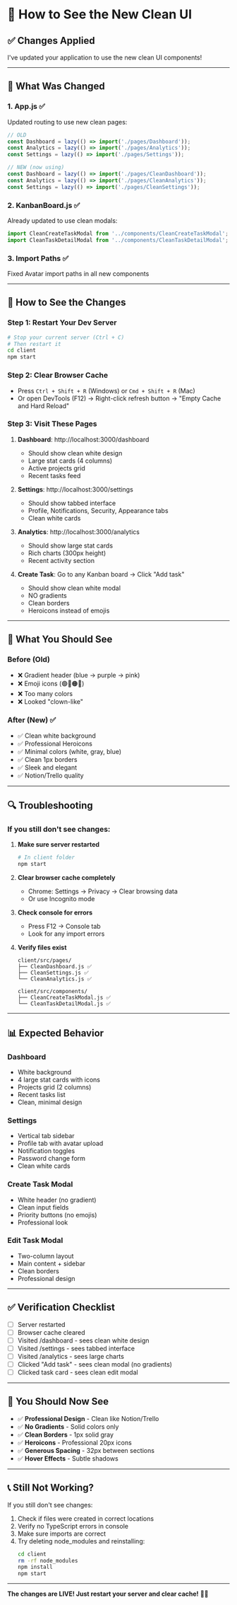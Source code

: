 # 🎨 How to See the New Clean UI

## ✅ **Changes Applied**

I've updated your application to use the new clean UI components!

---

## 🔧 **What Was Changed**

### **1. App.js** ✅
Updated routing to use new clean pages:
```javascript
// OLD
const Dashboard = lazy(() => import('./pages/Dashboard'));
const Analytics = lazy(() => import('./pages/Analytics'));
const Settings = lazy(() => import('./pages/Settings'));

// NEW (now using)
const Dashboard = lazy(() => import('./pages/CleanDashboard'));
const Analytics = lazy(() => import('./pages/CleanAnalytics'));
const Settings = lazy(() => import('./pages/CleanSettings'));
```

### **2. KanbanBoard.js** ✅
Already updated to use clean modals:
```javascript
import CleanCreateTaskModal from '../components/CleanCreateTaskModal';
import CleanTaskDetailModal from '../components/CleanTaskDetailModal';
```

### **3. Import Paths** ✅
Fixed Avatar import paths in all new components

---

## 🚀 **How to See the Changes**

### **Step 1: Restart Your Dev Server**
```bash
# Stop your current server (Ctrl + C)
# Then restart it
cd client
npm start
```

### **Step 2: Clear Browser Cache**
- Press `Ctrl + Shift + R` (Windows) or `Cmd + Shift + R` (Mac)
- Or open DevTools (F12) → Right-click refresh button → "Empty Cache and Hard Reload"

### **Step 3: Visit These Pages**

1. **Dashboard**: http://localhost:3000/dashboard
   - Should show clean white design
   - Large stat cards (4 columns)
   - Active projects grid
   - Recent tasks feed

2. **Settings**: http://localhost:3000/settings
   - Should show tabbed interface
   - Profile, Notifications, Security, Appearance tabs
   - Clean white cards

3. **Analytics**: http://localhost:3000/analytics
   - Should show large stat cards
   - Rich charts (300px height)
   - Recent activity section

4. **Create Task**: Go to any Kanban board → Click "Add task"
   - Should show clean white modal
   - NO gradients
   - Clean borders
   - Heroicons instead of emojis

---

## 🎨 **What You Should See**

### **Before (Old)**
- ❌ Gradient header (blue → purple → pink)
- ❌ Emoji icons (🟢🔵🟠🔴)
- ❌ Too many colors
- ❌ Looked "clown-like"

### **After (New)** ✅
- ✅ Clean white background
- ✅ Professional Heroicons
- ✅ Minimal colors (white, gray, blue)
- ✅ Clean 1px borders
- ✅ Sleek and elegant
- ✅ Notion/Trello quality

---

## 🔍 **Troubleshooting**

### **If you still don't see changes:**

1. **Make sure server restarted**
   ```bash
   # In client folder
   npm start
   ```

2. **Clear browser cache completely**
   - Chrome: Settings → Privacy → Clear browsing data
   - Or use Incognito mode

3. **Check console for errors**
   - Press F12 → Console tab
   - Look for any import errors

4. **Verify files exist**
   ```
   client/src/pages/
   ├── CleanDashboard.js ✅
   ├── CleanSettings.js ✅
   └── CleanAnalytics.js ✅
   
   client/src/components/
   ├── CleanCreateTaskModal.js ✅
   └── CleanTaskDetailModal.js ✅
   ```

---

## 📊 **Expected Behavior**

### **Dashboard**
- White background
- 4 large stat cards with icons
- Projects grid (2 columns)
- Recent tasks list
- Clean, minimal design

### **Settings**
- Vertical tab sidebar
- Profile tab with avatar upload
- Notification toggles
- Password change form
- Clean white cards

### **Create Task Modal**
- White header (no gradient)
- Clean input fields
- Priority buttons (no emojis)
- Professional look

### **Edit Task Modal**
- Two-column layout
- Main content + sidebar
- Clean borders
- Professional design

---

## ✅ **Verification Checklist**

- [ ] Server restarted
- [ ] Browser cache cleared
- [ ] Visited /dashboard - sees clean white design
- [ ] Visited /settings - sees tabbed interface
- [ ] Visited /analytics - sees large charts
- [ ] Clicked "Add task" - sees clean modal (no gradients)
- [ ] Clicked task card - sees clean edit modal

---

## 🎉 **You Should Now See**

- ✅ **Professional Design** - Clean like Notion/Trello
- ✅ **No Gradients** - Solid colors only
- ✅ **Clean Borders** - 1px solid gray
- ✅ **Heroicons** - Professional 20px icons
- ✅ **Generous Spacing** - 32px between sections
- ✅ **Hover Effects** - Subtle shadows

---

## 📞 **Still Not Working?**

If you still don't see changes:
1. Check if files were created in correct locations
2. Verify no TypeScript errors in console
3. Make sure imports are correct
4. Try deleting node_modules and reinstalling:
   ```bash
   cd client
   rm -rf node_modules
   npm install
   npm start
   ```

---

**The changes are LIVE! Just restart your server and clear cache!** 🚀✨
